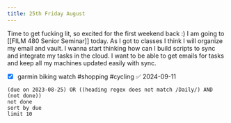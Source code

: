 ```yaml
---
title: 25th Friday August
---
```

Time to get fucking lit, so excited for the first weekend back :)
I am going to [[FILM 480 Senior Seminar]] today. As I got to classes I think I will organize my email and vault.
I wanna start thinking how can I build scripts to sync and integrate my tasks in the cloud. I want to be able to get emails for tasks and keep all my machines updated easily with sync.
- [x] garmin biking watch #shopping #cycling ✅ 2024-09-11
```tasks
(due on 2023-08-25) OR ((heading regex does not match /Daily/) AND (not done))
not done
sort by due
limit 10
```